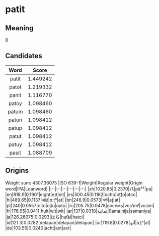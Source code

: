 # patit

## Meaning

8

## Candidates

|Word|Score|
|:-:|:-:|
|patit|1.449242|
|patot|1.219332|
|panit|1.116770|
|patoy|1.098460|
|patum|1.098460|
|patun|1.098412|
|patup|1.098412|
|patut|1.098412|
|patuy|1.098412|
|pasit|1.088709|

## Origins

Weight sum: 4307.36075
|ISO 639-1|Weight|Regular weight|Origin word|IPA|Loanword|
|:-:|:-:|:-:|:-:|:-:|:-:|
|zh|1020.85|0.2370|八|pä⁵⁵|pa|
|en|818.9|0.1901|eight|eɪt|eit|
|es|500.45|0.1162|ocho|ot͡ʃo|otco|
|hi|489.65|0.1137|आठ|ɑːʈʰ|at|
|bn|246.9|0.0573|আট|aʈ|at|
|pt|240|0.0557|oito|ojtu|oytu|
|ru|205.75|0.0478|восемь|vosʲɪmʲ|vosim|
|fr|176.95|0.0411|huit|wit|wit|
|ar|137|0.0318|ثمانية|θamaːnija|samaniya|
|ja|126.26075|0.0293|はち|ha̠t͡ɕi|hatci|
|id|121.3|0.0282|delapan|delapan|delapan|
|ur|119.8|0.0278|آٹھ|aːʈʰ|at|
|de|103.55|0.0240|acht|axt|axt|
